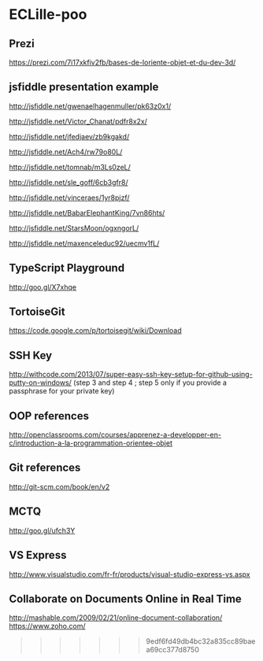 ECLille-poo
===========

Prezi
-----

https://prezi.com/7i17xkfiv2fb/bases-de-loriente-objet-et-du-dev-3d/

jsfiddle presentation example
-----------------------------

http://jsfiddle.net/gwenaelhagenmuller/pk63z0x1/


http://jsfiddle.net/Victor_Chanat/pdfr8x2x/

http://jsfiddle.net/jfedjaev/zb9kgakd/

http://jsfiddle.net/Ach4/rw79o80L/

http://jsfiddle.net/tomnab/m3Ls0zeL/

http://jsfiddle.net/sle_goff/6cb3gfr8/

http://jsfiddle.net/vinceraes/1yr8pjzf/

http://jsfiddle.net/BabarElephantKing/7vn86hts/

http://jsfiddle.net/StarsMoon/ogxngorL/

http://jsfiddle.net/maxenceleduc92/uecmv1fL/

TypeScript Playground
---------------------

http://goo.gl/X7xhqe

TortoiseGit
-----------

https://code.google.com/p/tortoisegit/wiki/Download

SSH Key
------

http://withcode.com/2013/07/super-easy-ssh-key-setup-for-github-using-putty-on-windows/ (step 3 and step 4 ; step 5 only if you provide a passphrase for your private key)

OOP references
--------------

http://openclassrooms.com/courses/apprenez-a-developper-en-c/introduction-a-la-programmation-orientee-objet

Git references
--------------

http://git-scm.com/book/en/v2

MCTQ
---

http://goo.gl/ufch3Y

VS Express
----------

http://www.visualstudio.com/fr-fr/products/visual-studio-express-vs.aspx

Collaborate on Documents Online in Real Time
--------------------------------------------

http://mashable.com/2009/02/21/online-document-collaboration/
https://www.zoho.com/
>>>>>>> 9edf6fd49db4bc32a835cc89baea69cc377d8750
